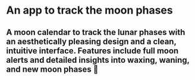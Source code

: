 # An app to track the moon phases
## A moon calendar to track the lunar phases with an aesthetically pleasing design and a clean, intuitive interface. Features include full moon alerts and detailed insights into waxing, waning, and new moon phases 🌙
